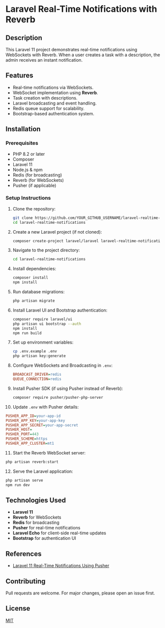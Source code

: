 # Laravel Real-Time Notifications with Reverb

## Description
This Laravel 11 project demonstrates real-time notifications using WebSockets with Reverb. When a user creates a task with a description, the admin receives an instant notification.

## Features
- Real-time notifications via WebSockets.
- WebSocket implementation using **Reverb**.
- Task creation with descriptions.
- Laravel broadcasting and event handling.
- Redis queue support for scalability.
- Bootstrap-based authentication system.

## Installation

### Prerequisites
- PHP 8.2 or later
- Composer
- Laravel 11
- Node.js & npm
- Redis (for broadcasting)
- Reverb (for WebSockets)
- Pusher (if applicable)

### Setup Instructions

1. Clone the repository:
   ```bash
   git clone https://github.com/YOUR_GITHUB_USERNAME/laravel-realtime-notifications.git
   cd laravel-realtime-notifications
   ```

2. Create a new Laravel project (if not cloned):
   ```bash
   composer create-project laravel/laravel laravel-realtime-notifications
   ```

3. Navigate to the project directory:
   ```bash
   cd laravel-realtime-notifications
   ```

4. Install dependencies:
   ```bash
   composer install
   npm install
   ```

5. Run database migrations:
   ```bash
   php artisan migrate
   ```

6. Install Laravel UI and Bootstrap authentication:
   ```bash
   composer require laravel/ui
   php artisan ui bootstrap --auth
   npm install
   npm run build
   ```

7. Set up environment variables:
   ```bash
   cp .env.example .env
   php artisan key:generate
   ```

8. Configure WebSockets and Broadcasting in `.env`:
   ```ini
   BROADCAST_DRIVER=redis
   QUEUE_CONNECTION=redis
   ````

9. Install Pusher SDK (if using Pusher instead of Reverb):
   ```bash
   composer require pusher/pusher-php-server
   ```

10. Update `.env` with Pusher details:
   ```ini
   PUSHER_APP_ID=your-app-id
   PUSHER_APP_KEY=your-app-key
   PUSHER_APP_SECRET=your-app-secret
   PUSHER_HOST=
   PUSHER_PORT=443
   PUSHER_SCHEME=https
   PUSHER_APP_CLUSTER=mt1
   ```

11. Start the Reverb WebSocket server:
   ```bash
   php artisan reverb:start
   ```

12. Serve the Laravel application:
   ```bash
   php artisan serve
   npm run dev
   ```

## Technologies Used
- **Laravel 11**  
- **Reverb** for WebSockets  
- **Redis** for broadcasting  
- **Pusher** for real-time notifications  
- **Laravel Echo** for client-side real-time updates  
- **Bootstrap** for authentication UI  

## References
- [Laravel 11 Real-Time Notifications Using Pusher](https://www.itsolutionstuff.com/post/laravel-11-real-time-notifications-using-pusher-exampleexample.html)

## Contributing
Pull requests are welcome. For major changes, please open an issue first.

## License
[MIT](LICENSE)

